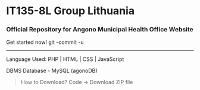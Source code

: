 # IT135-8L Group Lithuania #
### Official Repository for Angono Municipal Health Office Website ###

Get started now! git -commit -u

-----------------------------------

Language Used: PHP | HTML | CSS | JavaScript

DBMS Database - MySQL (agonoDB)

> How to Download?
> Code -> Download ZIP file